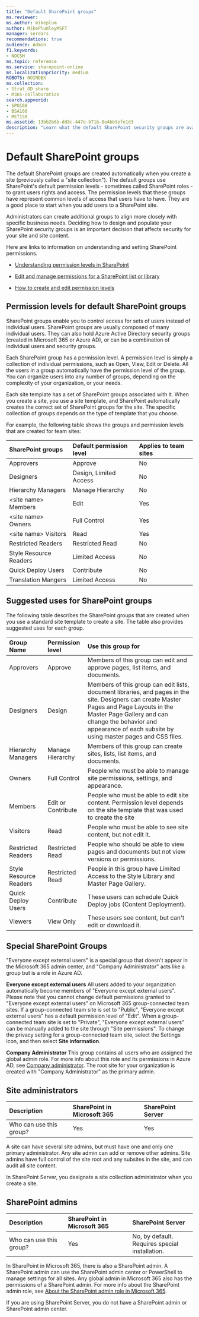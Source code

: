 ```yaml
---
title: "Default SharePoint groups"
ms.reviewer: 
ms.author: mikeplum
author: MikePlumleyMSFT
manager: serdars
recommendations: true
audience: Admin
f1.keywords:
- NOCSH
ms.topic: reference
ms.service: sharepoint-online
ms.localizationpriority: medium
ROBOTS: NOINDEX
ms.collection:  
- Strat_OD_share
- M365-collaboration
search.appverid:
- SPO160
- BSA160
- MET150
ms.assetid: 13bb2b6b-dd8c-447e-b71b-0e4bb9efe1d3
description: "Learn what the default SharePoint security groups are available for SharePoint sites in Microsoft 365."
---
```


# Default SharePoint groups

The default SharePoint groups are created automatically when you create a site (previously called a "site collection"). The default groups use SharePoint's default permission levels - sometimes called SharePoint roles - to grant users rights and access. The permission levels that these groups have represent common levels of access that users have to have. They are a good place to start when you add users to a SharePoint site. 
  
Administrators can create additional groups to align more closely with specific business needs. Deciding how to design and populate your SharePoint security groups is an important decision that affects security for your site and site content. 
  
Here are links to information on understanding and setting SharePoint permissions.
  
- [Understanding permission levels in SharePoint](./understanding-permission-levels.md)
    
- [Edit and manage permissions for a SharePoint list or library](https://support.office.com/article/02D770F3-59EB-4910-A608-5F84CC297782)
    
- [How to create and edit permission levels](./how-to-create-and-edit-permission-levels.md)
    
## Permission levels for default SharePoint groups
<a name="__toc352237424"> </a>

SharePoint groups enable you to control access for sets of users instead of individual users. SharePoint groups are usually composed of many individual users. They can also hold Azure Active Directory security groups (created in Microsoft 365 or Azure AD), or can be a combination of individual users and security groups. 
  
Each SharePoint group has a permission level. A permission level is simply a collection of individual permissions, such as Open, View, Edit or Delete. All the users in a group automatically have the permission level of the group. You can organize users into any number of groups, depending on the complexity of your organization, or your needs.
  
Each site template has a set of SharePoint groups associated with it. When you create a site, you use a site template, and SharePoint automatically creates the correct set of SharePoint groups for the site. The specific collection of groups depends on the type of template that you choose. 
  
For example, the following table shows the groups and permission levels that are created for team sites:
  
| SharePoint groups | Default permission level | Applies to team sites |
|:-----|:-----|:-----|
|Approvers  | Approve  | No  | 
|Designers  | Design, Limited Access  | No  | 
|Hierarchy Managers  | Manage Hierarchy  | No  | 
|\<site name\> Members  | Edit  | Yes  | 
|\<site name\> Owners  | Full Control  | Yes  | 
|\<site name\> Visitors  | Read  | Yes  | 
|Restricted Readers  | Restricted Read  | No  | 
|Style Resource Readers  | Limited Access  | No  | 
|Quick Deploy Users  | Contribute  | No  | 
|Translation Mangers  | Limited Access  | No  | 
   
## Suggested uses for SharePoint groups
<a name="__toc352237425"> </a>

The following table describes the SharePoint groups that are created when you use a standard site template to create a site. The table also provides suggested uses for each group.
  
| Group Name | Permission level | Use this group for |
|:-----|:-----|:-----|
|Approvers  | Approve  | Members of this group can edit and approve pages, list items, and documents.  | 
|Designers  | Design  | Members of this group can edit lists, document libraries, and pages in the site. Designers can create Master Pages and Page Layouts in the Master Page Gallery and can change the behavior and appearance of each subsite by using master pages and CSS files.  | 
|Hierarchy Managers  | Manage Hierarchy  | Members of this group can create sites, lists, list items, and documents.  | 
|Owners  | Full Control  | People who must be able to manage site permissions, settings, and appearance.  | 
|Members  | Edit or Contribute  | People who must be able to edit site content. Permission level depends on the site template that was used to create the site  | 
|Visitors  | Read  | People who must be able to see site content, but not edit it.  | 
|Restricted Readers  | Restricted Read  | People who should be able to view pages and documents but not view versions or permissions.  | 
|Style Resource Readers  | Restricted Read  | People in this group have Limited Access to the Style Library and Master Page Gallery.  | 
|Quick Deploy Users  | Contribute  | These users can schedule Quick Deploy jobs (Content Deployment).  | 
|Viewers  | View Only  | These users see content, but can't edit or download it.  | 
   
## Special SharePoint Groups
<a name="__toc352237426"> </a>
<a name="__toc339377366"> </a>

"Everyone except external users" is a special group that doesn't appear in the Microsoft 365 admin center, and "Company Administrator" acts like a group but is a role in Azure AD. 
  
 **Everyone except external users** All users added to your organization automatically become members of "Everyone except external users". Please note that you cannot change default permissions granted to "Everyone except external users" on Microsoft 365 group-connected team sites. If a group-connected team site is set to "Public", "Everyone except external users" has a default permission level of "Edit". When a group-connected team site is set to "Private", "Everyone except external users" can be manually added to the site through "Site permissions". To change the privacy setting for a group-connected team site, select the Settings icon, and then select **Site information**. 
  
 **Company Administrator** This group contains all users who are assigned the global admin role. For more info about this role and its permissions in Azure AD, see [Company administrator](/azure/active-directory/users-groups-roles/directory-assign-admin-roles#company-administrator). The root site for your organization is created with "Company Administrator" as the primary admin. 
  
## Site administrators 
  
| Description | SharePoint in Microsoft 365 | SharePoint Server |
|:-----|:-----|:-----|
|Who can use this group?  | Yes  | Yes  | 
   
A site can have several site admins, but must have one and only one primary administrator. Any site admin can add or remove other admins. Site admins have full control of the site root and any subsites in the site, and can audit all site content. 
  
In SharePoint Server, you designate a site collection administrator when you create a site.
  
## SharePoint admins
  
| Description | SharePoint in Microsoft 365 | SharePoint Server |
|:-----|:-----|:-----|
|Who can use this group?  | Yes  | No, by default.  <br/> Requires special installation.  | 
   
In SharePoint in Microsoft 365, there is also a SharePoint admin. A SharePoint admin can use the SharePoint admin center or PowerShell to manage settings for all sites. Any global admin in Microsoft 365 also has the permissions of a SharePoint admin. For more info about the SharePoint admin role, see [About the SharePoint admin role in Microsoft 365](sharepoint-admin-role.md).
    
If you are using SharePoint Server, you do not have a SharePoint admin or SharePoint admin center.
